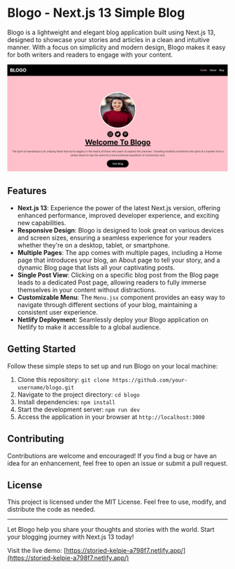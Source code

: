 # Blogo - Next.js 13 Simple Blog

Blogo is a lightweight and elegant blog application built using Next.js 13, designed to showcase your stories and articles in a clean and intuitive manner. With a focus on simplicity and modern design, Blogo makes it easy for both writers and readers to engage with your content.

![Blogo](public/images/blogo.png)

## Features

- **Next.js 13**: Experience the power of the latest Next.js version, offering enhanced performance, improved developer experience, and exciting new capabilities.
- **Responsive Design**: Blogo is designed to look great on various devices and screen sizes, ensuring a seamless experience for your readers whether they're on a desktop, tablet, or smartphone.
- **Multiple Pages**: The app comes with multiple pages, including a Home page that introduces your blog, an About page to tell your story, and a dynamic Blog page that lists all your captivating posts.
- **Single Post View**: Clicking on a specific blog post from the Blog page leads to a dedicated Post page, allowing readers to fully immerse themselves in your content without distractions.
- **Customizable Menu**: The `Menu.jsx` component provides an easy way to navigate through different sections of your blog, maintaining a consistent user experience.
- **Netlify Deployment**: Seamlessly deploy your Blogo application on Netlify to make it accessible to a global audience.

## Getting Started

Follow these simple steps to set up and run Blogo on your local machine:

1. Clone this repository: `git clone https://github.com/your-username/blogo.git`
2. Navigate to the project directory: `cd blogo`
3. Install dependencies: `npm install`
4. Start the development server: `npm run dev`
5. Access the application in your browser at `http://localhost:3000`

## Contributing

Contributions are welcome and encouraged! If you find a bug or have an idea for an enhancement, feel free to open an issue or submit a pull request.

## License

This project is licensed under the MIT License. Feel free to use, modify, and distribute the code as needed.

---

Let Blogo help you share your thoughts and stories with the world. Start your blogging journey with Next.js 13 today!

Visit the live demo: [https://storied-kelpie-a798f7.netlify.app/](https://storied-kelpie-a798f7.netlify.app/)
